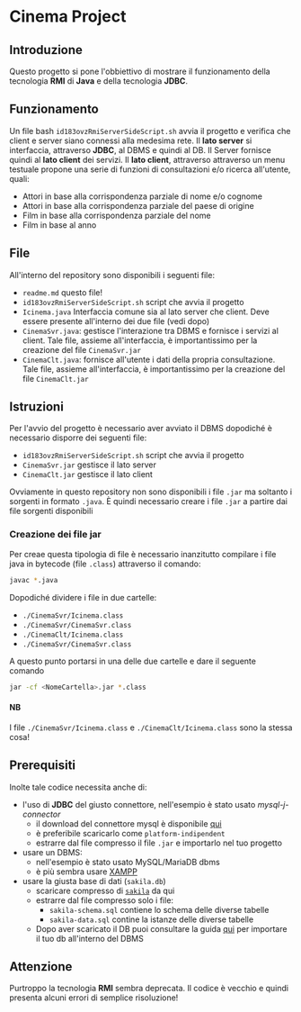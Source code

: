 # Cinema Project
## Introduzione
Questo progetto si pone l'obbiettivo di mostrare il funzionamento della tecnologia **RMI** di **Java** e della tecnologia **JDBC**.
## Funzionamento
Un file bash ```id183ovzRmiServerSideScript.sh``` avvia il progetto e verifica che client e server siano connessi alla medesima rete.
Il **lato server** si interfaccia, attraverso **JDBC**, al DBMS e quindi al DB.
Il Server fornisce quindi al **lato client** dei servizi.
Il **lato client**, attraverso attraverso un menu testuale propone una serie di funzioni di consultazioni e/o ricerca all'utente, quali:
- Attori in base alla corrispondenza parziale di nome e/o cognome
- Attori in base alla corrispondenza parziale del paese di origine
- Film in base alla corrispondenza parziale del nome
- Film in base al anno
## File
All'interno del repository sono disponibili i seguenti file:
- ```readme.md``` questo file!
- ```id183ovzRmiServerSideScript.sh``` script che avvia il progetto
- ```Icinema.java``` Interfaccia comune sia al lato server che client. Deve essere presente all'interno dei due file (vedi dopo)
- ```CinemaSvr.java```: gestisce l'interazione tra DBMS e fornisce i servizi al client. Tale file, assieme all'interfaccia, è importantissimo per la creazione del file ```CinemaSvr.jar```
- ```CinemaClt.java```: fornisce all'utente i dati della propria consultazione. Tale file, assieme all'interfaccia, è importantissimo per la creazione del file ```CinemaClt.jar```
## Istruzioni
Per l'avvio del progetto è necessario aver avviato il DBMS dopodiché è necessario disporre dei seguenti file:
- ```id183ovzRmiServerSideScript.sh``` script che avvia il progetto
- ```CinemaSvr.jar``` gestisce il lato server
- ```CinemaClt.jar``` gestisce il lato client

Ovviamente in questo repository non sono disponibili i file ```.jar``` ma soltanto i sorgenti in formato ```.java```.
È quindi necessario creare i file ```.jar``` a partire dai file sorgenti disponibili
### Creazione dei file jar
Per creae questa tipologia di file è necessario inanzitutto compilare i file java in bytecode (file ```.class```) attraverso il comando:
```bash
javac *.java
```
Dopodiché dividere i file in due cartelle:
- ```./CinemaSvr/Icinema.class```
- ```./CinemaSvr/CinemaSvr.class```
- ```./CinemaClt/Icinema.class```
- ```./CinemaSvr/CinemaSvr.class```

A questo punto portarsi in una delle due cartelle e dare il seguente comando
```bash
jar -cf <NomeCartella>.jar *.class
```
#### NB
I file ```./CinemaSvr/Icinema.class``` e ```./CinemaClt/Icinema.class``` sono la stessa cosa!
## Prerequisiti
Inolte tale codice necessita anche di:
- l'uso di **JDBC** del giusto connettore, nell'esempio è stato usato *mysql-j-connector*
	- il download del connettore mysql è disponibile [qui](https://dev.mysql.com/downloads/connector/j/)
	- è preferibile scaricarlo come ```platform-indipendent```
	- estrarre dal file compresso il file ```.jar``` e importarlo nel tuo progetto
- usare un DBMS:
	- nell'esempio è stato usato MySQL/MariaDB dbms
	- è più sembra usare [XAMPP](https://www.apachefriends.org/download.html)
- usare la giusta base di dati (```sakila.db```)
	- scaricare compresso di [```sakila```](https://dev.mysql.com/doc/index-other.html) da qui
	- estrarre dal file compresso solo i file:
		- ```sakila-schema.sql``` contiene lo schema delle diverse tabelle
		- ```sakila-data.sql``` contine la istanze delle diverse tabelle
	- Dopo aver scaricato il DB puoi consultare la guida [qui](https://dev.mysql.com/doc/sakila/en/sakila-installation.html) per importare il tuo db all'interno del DBMS
## Attenzione
Purtroppo la tecnologia **RMI** sembra deprecata.
Il codice è vecchio e quindi presenta alcuni errori di semplice risoluzione!
